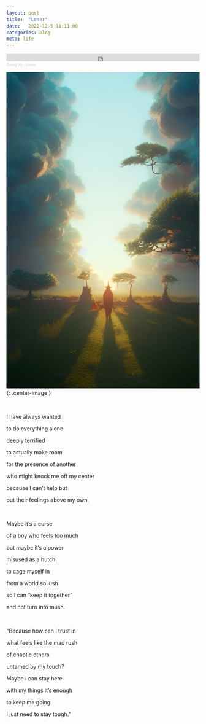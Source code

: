 ```yaml
---
layout: post
title:  "Loner"
date:   2022-12-5 11:11:00
categories: blog
meta: life
---
```


<iframe width="100%" height="20" scrolling="no" frameborder="no" allow="autoplay" src="https://w.soundcloud.com/player/?url=https%3A//api.soundcloud.com/tracks/1397023186&color=%233d453f&inverse=false&auto_play=false&show_user=true"></iframe><div style="font-size: 10px; color: #cccccc;line-break: anywhere;word-break: normal;overflow: hidden;white-space: nowrap;text-overflow: ellipsis; font-family: Interstate,Lucida Grande,Lucida Sans Unicode,Lucida Sans,Garuda,Verdana,Tahoma,sans-serif;font-weight: 100;"><a href="https://soundcloud.com/zannyxy" title="Zanny Xy" target="_blank" style="color: #cccccc; text-decoration: none;">Zanny Xy</a> · <a href="https://soundcloud.com/zannyxy/loner" title="Loner" target="_blank" style="color: #cccccc; text-decoration: none;">Loner</a></div>

![loner](/images/loner.jpeg){: .center-image }

<br />

I have always wanted

to do everything alone

deeply terrified

to actually make room

for the presence of another

who might knock me off my center

because I can’t help but

put their feelings above my own.

<br />


Maybe it’s a curse

of a boy who feels too much

but maybe it’s a power

misused as a hutch

to cage myself in

from a world so lush

so I can “keep it together”

and not turn into mush.

<br />


"Because how can I trust in

what feels like the mad rush

of chaotic others

untamed by my touch?

Maybe I can stay here

with my things it’s enough

to keep me going

I just need to stay tough."
